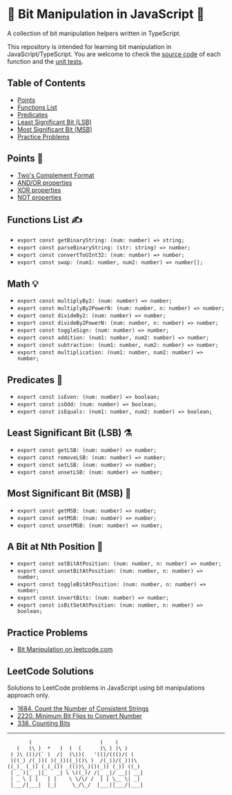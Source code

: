 # 🌟 Bit Manipulation in JavaScript 🌟
A collection of bit manipulation helpers written in TypeScript.

This repository is intended for learning bit manipulation in JavaScript/TypeScript.
You are welcome to check the [source code](https://github.com/mzusin/js-bit-manipulation/tree/main/src/core) of each function and the [unit tests](https://github.com/mzusin/js-bit-manipulation/tree/main/test).

## Table of Contents
- [Points](#points-)
- [Functions List](#functions-list-️)
- [Predicates](#predicates-)
- [Least Significant Bit (LSB)](#least-significant-bit-lsb-)
- [Most Significant Bit (MSB)](#most-significant-bit-msb-)
- [Practice Problems](#practice-problems)

## Points 📌
- [Two's Complement Format](https://github.com/mzusin/js-bit-manipulation/blob/main/README/Two's%20Complement%20Format.md)
- [AND/OR properties](https://github.com/mzusin/js-bit-manipulation/blob/main/README/AND-OR.md)
- [XOR properties](https://github.com/mzusin/js-bit-manipulation/blob/main/README/XOR.md)
- [NOT properties](https://github.com/mzusin/js-bit-manipulation/blob/main/README/NOT.md)

## Functions List ✍️
- `export const getBinaryString: (num: number) => string;`
- `export const parseBinaryString: (str: string) => number;`
- `export const convertToUInt32: (num: number) => number;`
- `export const swap: (num1: number, num2: number) => number[];`

## Math 💡
- `export const multiplyBy2: (num: number) => number;`
- `export const multiplyBy2PowerN: (num: number, n: number) => number;`
- `export const divideBy2: (num: number) => number;`
- `export const divideBy2PowerN: (num: number, n: number) => number;`
- `export const toggleSign: (num: number) => number;`
- `export const addition: (num1: number, num2: number) => number;`
- `export const subtraction: (num1: number, num2: number) => number;`
- `export const multiplication: (num1: number, num2: number) => number;`

## Predicates 🔬
- `export const isEven: (num: number) => boolean;`
- `export const isOdd: (num: number) => boolean;`
- `export const isEquals: (num1: number, num2: number) => boolean;`

## Least Significant Bit (LSB) ⚗️
- `export const getLSB: (num: number) => number;`
- `export const removeLSB: (num: number) => number;`
- `export const setLSB: (num: number) => number;`
- `export const unsetLSB: (num: number) => number;`

## Most Significant Bit (MSB) 🤔
- `export const getMSB: (num: number) => number;`
- `export const setMSB: (num: number) => number;`
- `export const unsetMSB: (num: number) => number;`

## A Bit at Nth Position 🧩
- `export const setBitAtPosition: (num: number, n: number) => number;`
- `export const unsetBitAtPosition: (num: number, n: number) => number;`
- `export const toggleBitAtPosition: (num: number, n: number) => number;`
- `export const invertBits: (num: number) => number;`
- `export const isBitSetAtPosition: (num: number, n: number) => boolean;`

## Practice Problems
- [Bit Manipulation on leetcode.com](https://leetcode.com/tag/bit-manipulation/)

## LeetCode Solutions
Solutions to LeetCode problems in JavaScript using bit manipulations approach only.
- [1684. Count the Number of Consistent Strings](https://leetcode.com/problems/count-the-number-of-consistent-strings/solutions/3646136/javascript-bit-manipulation-with-comments-9982/)
- [2220. Minimum Bit Flips to Convert Number](https://leetcode.com/problems/minimum-bit-flips-to-convert-number/solutions/3649410/javascript-bit-manipulation/)
- [338. Counting Bits](https://leetcode.com/problems/counting-bits/solutions/3657019/javascript-bit-manipulation/)

--------------

``` 
       (                      (    (         
   (   )\ )  *   )  (  (      )\ ) )\ )      
 ( )\ (()/(` )  /(  )\))(   '(()/((()/( (    
 )((_) /(_))( )(_))((_)()\ )  /(_))/(_)))\   
((_)_ (_)) (_(_()) _(())\_)()(_)) (_)) ((_)  
 | _ )|_ _||_   _| \ \((_)/ /|_ _|/ __|| __| 
 | _ \ | |   | |    \ \/\/ /  | | \__ \| _|  
 |___/|___|  |_|     \_/\_/  |___||___/|___| 
```  































































































































































































































































































































